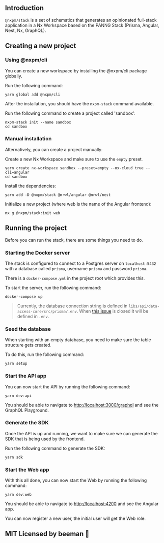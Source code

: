 ## Introduction

`@nxpm/stack` is a set of schematics that generates an opinionated full-stack application in a Nx Workspace based on the PANNG Stack (Prisma, Angular, Nest, Nx, GraphQL).

## Creating a new project

### Using @nxpm/cli

You can create a new workspace by installing the @nxpm/cli package globally.

Run the following command:

```shell script
yarn global add @nxpm/cli
```

After the installation, you should have the `nxpm-stack` command available.

Run the following command to create a project called 'sandbox':

```shell script
nxpm-stack init --name sandbox
cd sandbox
```

### Manual installation

Alternatively, you can create a project manually:

Create a new Nx Workspace and make sure to use the `empty` preset.

```shell script
yarn create nx-workspace sandbox --preset=empty --nx-cloud true --cli=angular
cd sandbox
```

Install the dependencies:

```shell script
yarn add -D @nxpm/stack @nrwl/angular @nrwl/nest
```

Initialize a new project (where web is the name of the Angular frontend):

```shell script
nx g @nxpm/stack:init web
```

## Running the project

Before you can run the stack, there are some things you need to do.

### Starting the Docker server

The stack is configured to connect to a Postgres server on `localhost:5432` with a database called `prisma`, username `prisma` and password `prisma`.

There is a `docker-compose.yml` in the project root which provides this.

To start the server, run the following command:

```shell script
docker-compose up
```

> Currently, the database connection string is defined in `libs/api/data-access-core/src/prisma/.env`. When [this issue](https://github.com/prisma/prisma/issues/3720) is closed it will be defined in `.env`.

### Seed the database

When starting with an empty database, you need to make sure the table structure gets created.

To do this, run the following command:

```shell script
yarn setup
```

### Start the API app

You can now start the API by running the following command:

```shell script
yarn dev:api
```

You should be able to navigate to [http://localhost:3000/graphql](http://localhost:3000/graphql) and see the GraphQL Playground.

### Generate the SDK

Once the API is up and running, we want to make sure we can generate the SDK that is being used by the frontend.

Run the following command to generate the SDK:

```shell script
yarn sdk
```

### Start the Web app

With this all done, you can now start the Web by running the following command:

```shell script
yarn dev:web
```

You should be able to navigate to [http://localhost:4200](http://localhost:4200) and see the Angular app.

You can now register a new user, the initial user will get the Web role.

## MIT Licensed by beeman 🐝
